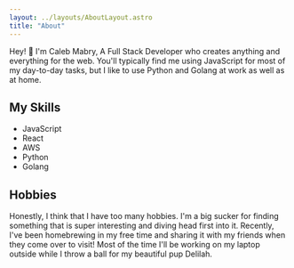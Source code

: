 ```yaml
---
layout: ../layouts/AboutLayout.astro
title: "About"
---
```


Hey! 👋 I'm Caleb Mabry, A Full Stack Developer who creates anything and everything for the web.
You'll typically find me using JavaScript for most of my day-to-day tasks, but I like to use Python and Golang at work as well as at home. 

## My Skills

- JavaScript
- React
- AWS
- Python
- Golang


## Hobbies

Honestly, I think that I have too many hobbies. I'm a big sucker for finding something that is super interesting and diving head first into it. Recently, I've been homebrewing in my free time and sharing it with my friends when they come over to visit! Most of the time I'll be working on my laptop outside while I throw a ball for my beautiful pup Delilah.